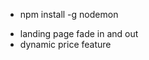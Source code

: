 * npm install -g nodemon
<!--nodemon will automatically find app.js and run it; plus, every time we change the files, it will restart the server automatically -->

* landing page fade in and out 
* dynamic price feature